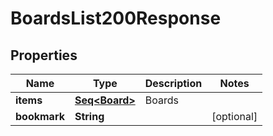 

# BoardsList200Response


## Properties

Name | Type | Description | Notes
------------ | ------------- | ------------- | -------------
**items** | [**Seq&lt;Board&gt;**](Board.md) | Boards | 
**bookmark** | **String** |  |  [optional]




